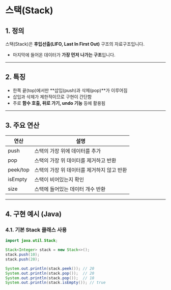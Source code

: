 # 스택(Stack)

## 1. 정의
스택(Stack)은 **후입선출(LIFO, Last In First Out)** 구조의 자료구조입니다.  
- 마지막에 들어온 데이터가 **가장 먼저 나가는 구조**입니다.

---

## 2. 특징
- 한쪽 끝(top)에서만 **삽입(push)과 삭제(pop)**가 이루어짐
- 삽입과 삭제가 제한적이므로 구현이 간단함
- 주로 **함수 호출, 뒤로 가기, undo 기능** 등에 활용됨

---

## 3. 주요 연산
| 연산 | 설명 |
|------|------|
| push | 스택의 가장 위에 데이터를 추가 |
| pop  | 스택의 가장 위 데이터를 제거하고 반환 |
| peek/top | 스택의 가장 위 데이터를 제거하지 않고 반환 |
| isEmpty | 스택이 비어있는지 확인 |
| size | 스택에 들어있는 데이터 개수 반환 |

---

## 4. 구현 예시 (Java)

### 4.1. 기본 Stack 클래스 사용
```java
import java.util.Stack;

Stack<Integer> stack = new Stack<>();
stack.push(10);
stack.push(20);

System.out.println(stack.peek()); // 20
System.out.println(stack.pop());  // 20
System.out.println(stack.pop());  // 10
System.out.println(stack.isEmpty()); // true
